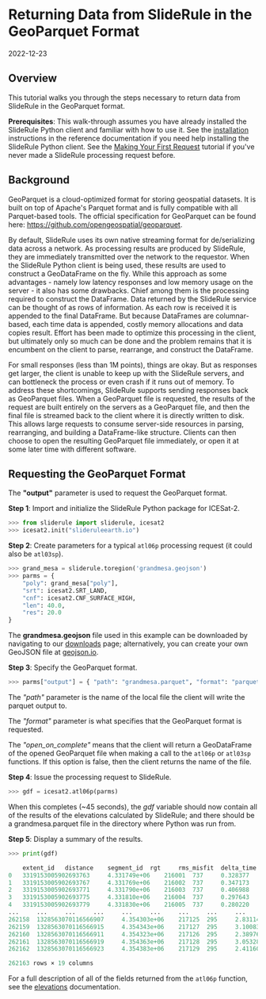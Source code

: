 # Returning Data from SlideRule in the GeoParquet Format

2022-12-23


## Overview

This tutorial walks you through the steps necessary to return data from SlideRule in the GeoParquet format.

**Prerequisites**: This walk-through assumes you have already installed the SlideRule Python client and familiar with how to use it. See the [installation](../../getting_started/Install.html) instructions in the reference documentation if you need help installing the SlideRule Python client.  See the [Making Your First Request](./first_request.html) tutorial if you've never made a SlideRule processing request before.


## Background

GeoParquet is a cloud-optimized format for storing geospatial datasets.  It is built on top of Apache's Parquet format and is fully compatible with all Parquet-based tools.  The official specification for GeoParquet can be found here: https://github.com/opengeospatial/geoparquet.

By default, SlideRule uses its own native streaming format for de/serializing data across a network.  As processing results are produced by SlideRule, they are immediately transmitted over the network to the requestor.  When the SlideRule Python client is being used, these results are used to construct a GeoDataFrame on the fly.  While this approach as some advantages - namely low latency responses and low memory usage on the server - it also has some drawbacks.  Chief among them is the processing required to construct the DataFrame.  Data returned by the SlideRule service can be thought of as rows of information.  As each row is received it is appended to the final DataFrame.  But because DataFrames are columnar-based, each time data is appended, costly memory allocations and data copies result.  Effort has been made to optimize this processing in the client, but ultimately only so much can be done and the problem remains that it is encumbent on the client to parse, rearrange, and construct the DataFrame.

For small responses (less than 1M points), things are okay.  But as responses get larger, the client is unable to keep up with the SlideRule servers, and can bottleneck the process or even crash if it runs out of memory.  To address these shortcomings, SlideRule supports sending responses back as GeoParquet files.  When a GeoParquet file is requested, the results of the request are built entirely on the servers as a GeoParquet file, and then the final file is streamed back to the client where it is directly written to disk.  This allows large requests to consume server-side resources in parsing, rearranging, and building a DataFrame-like structure.  Clients can then choose to open the resulting GeoParquet file immediately, or open it at some later time with different software.


## Requesting the GeoParquet Format

The __"output"__ parameter is used to request the GeoParquet format.


__Step 1__: Import and initialize the SlideRule Python package for ICESat-2.
```python
>>> from sliderule import sliderule, icesat2
>>> icesat2.init("slideruleearth.io")
```

__Step 2__: Create parameters for a typical `atl06p` processing request (it could also be `atl03sp`).
```python
>>> grand_mesa = sliderule.toregion('grandmesa.geojson')
>>> parms = {
    "poly": grand_mesa["poly"],
    "srt": icesat2.SRT_LAND,
    "cnf": icesat2.CNF_SURFACE_HIGH,
    "len": 40.0,
    "res": 20.0
}
```
The **grandmesa.geojson** file used in this example can be downloaded by navigating to our [downloads](/rtd/tutorials/downloads.html) page; alternatively, you can create your own GeoJSON file at [geojson.io](https://geojson.io).

__Step 3__: Specify the GeoParquet format.
```python
>>> parms["output"] = { "path": "grandmesa.parquet", "format": "parquet", "open_on_complete": True }
```

The _"path"_ parameter is the name of the local file the client will write the parquet output to.

The _"format"_ parameter is what specifies that the GeoParquet format is requested.

The *"open_on_complete"* means that the client will return a GeoDataFrame of the opened GeoParquet file when making a call to the `atl06p` or `atl03sp` functions.  If this option is false, then the client returns the name of the file.

__Step 4__: Issue the processing request to SlideRule.
```python
>>> gdf = icesat2.atl06p(parms)
```
When this completes (~45 seconds), the _gdf_ variable should now contain all of the results of the elevations calculated by SlideRule; and there should be a grandmesa.parquet file in the directory where Python was run from.

__Step 5__: Display a summary of the results.
```python
>>> print(gdf)

	extent_id 	distance 	segment_id 	rgt 	rms_misfit 	delta_time 	gt 	dh_fit_dy 	n_fit_photons 	lat 	h_sigma 	lon 	pflags 	spot 	h_mean 	cycle 	w_surface_window_final 	dh_fit_dx 	geometry
0 	3319153005902693763 	4.331749e+06 	216001 	737 	0.328377 	2.755125e+07 	60 	0.0 	31 	38.935416 	0.117401 	-108.032116 	0 	1 	2103.522185 	1 	3.000000 	0.112198 	POINT (38.93542 -108.03212)
1 	3319153005902693767 	4.331769e+06 	216002 	737 	0.347173 	2.755125e+07 	60 	0.0 	30 	38.935596 	0.088707 	-108.032137 	0 	1 	2105.439653 	1 	3.000000 	0.097912 	POINT (38.93560 -108.03214)
2 	3319153005902693771 	4.331790e+06 	216003 	737 	0.406988 	2.755125e+07 	60 	0.0 	10 	38.935776 	0.143279 	-108.032158 	0 	1 	2106.078998 	1 	4.484487 	-0.003341 	POINT (38.93578 -108.03216)
3 	3319153005902693775 	4.331810e+06 	216004 	737 	0.297643 	2.755125e+07 	60 	0.0 	40 	38.935956 	0.085242 	-108.032179 	0 	1 	2106.949294 	1 	3.000000 	0.106623 	POINT (38.93596 -108.03218)
4 	3319153005902693779 	4.331830e+06 	216005 	737 	0.280220 	2.755125e+07 	60 	0.0 	73 	38.936135 	0.032952 	-108.032201 	0 	1 	2109.070343 	1 	3.000000 	0.100320 	POINT (38.93614 -108.03220)
... 	... 	... 	... 	... 	... 	... 	... 	... 	... 	... 	... 	... 	... 	... 	... 	... 	... 	... 	...
262158 	1328563070116566907 	4.354303e+06 	217125 	295 	2.831141 	1.505993e+08 	60 	0.0 	184 	39.139200 	0.208896 	-108.295364 	0 	1 	1608.092662 	17 	16.216058 	-0.506227 	POINT (39.13920 -108.29536)
262159 	1328563070116566915 	4.354343e+06 	217127 	295 	3.100837 	1.505993e+08 	60 	0.0 	166 	39.139559 	0.242325 	-108.295405 	0 	1 	1596.932221 	17 	17.165378 	-0.239357 	POINT (39.13956 -108.29541)
262160 	1328563070116566911 	4.354323e+06 	217126 	295 	2.389764 	1.505993e+08 	60 	0.0 	169 	39.139380 	0.183829 	-108.295384 	0 	1 	1600.750765 	17 	13.859626 	-0.156372 	POINT (39.13938 -108.29538)
262161 	1328563070116566919 	4.354363e+06 	217128 	295 	3.053285 	1.505993e+08 	60 	0.0 	166 	39.139739 	0.236985 	-108.295426 	0 	1 	1591.588886 	17 	17.106291 	-0.291532 	POINT (39.13974 -108.29543)
262162 	1328563070116566923 	4.354383e+06 	217129 	295 	2.411602 	1.505993e+08 	60 	0.0 	176 	39.139919 	0.181812 	-108.295448 	0 	1 	1586.793077 	17 	12.933652 	-0.179786 	POINT (39.13992 -108.29545)

262163 rows × 19 columns
```
For a full description of all of the fields returned from the `atl06p` function, see the [elevations](../../user_guide/icesat2.html#elevations) documentation.

